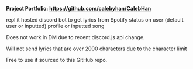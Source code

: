 **Project Portfolio: https://github.com/calebyhan/CalebHan** 

repl.it hosted discord bot to get lyrics from Spotify status on user (default user or inputted) profile or inputted song

Does not work in DM due to recent discord.js api change.

Will not send lyrics that are over 2000 characters due to the character limit

Free to use if sourced to this GitHub repo.
